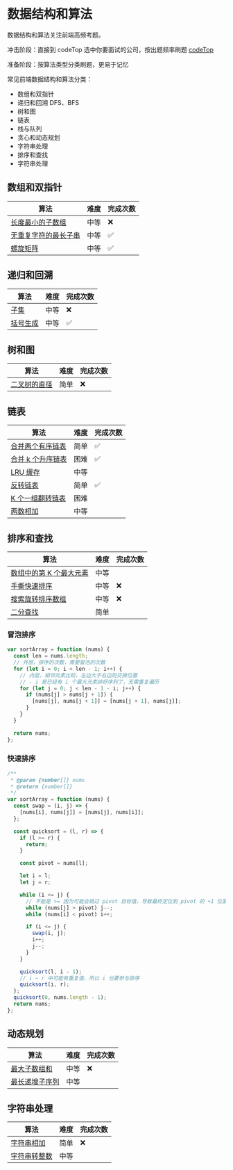 # 数据结构和算法

数据结构和算法关注前端高频考题。

冲击阶段：直接到 codeTop 选中你要面试的公司，按出题频率刷题 [codeTop](https://codetop.cc/home)

准备阶段：按算法类型分类刷题，更易于记忆

常见前端数据结构和算法分类：

- 数组和双指针
- 递归和回溯 DFS、BFS
- 树和图
- 链表
- 栈与队列
- 贪心和动态规划
- 字符串处理
- 排序和查找
- 字符串处理

## 数组和双指针

| 算法                                                                                                             | 难度 | 完成次数 |
| ---------------------------------------------------------------------------------------------------------------- | ---- | -------- |
| [长度最小的子数组](https://leetcode.cn/problems/minimum-size-subarray-sum/description/)                          | 中等 | ❌       |
| [无重复字符的最长子串](https://leetcode.cn/problems/longest-substring-without-repeating-characters/description/) | 中等 | ✅       |
| [螺旋矩阵](https://leetcode.cn/problems/spiral-matrix/description/)                                              | 中等 | ✅       |

## 递归和回溯

| 算法                                                           | 难度 | 完成次数 |
| -------------------------------------------------------------- | ---- | -------- |
| [子集](https://leetcode.cn/problems/subsets/description)       | 中等 | ❌       |
| [括号生成](https://leetcode.cn/problems/generate-parentheses/) | 中等 | ✅       |

## 树和图

| 算法                                                                              | 难度 | 完成次数 |
| --------------------------------------------------------------------------------- | ---- | -------- |
| [二叉树的直径](https://leetcode.cn/problems/diameter-of-binary-tree/description/) | 简单 | ❌       |

## 链表

| 算法                                                                                   | 难度 | 完成次数 |
| -------------------------------------------------------------------------------------- | ---- | -------- |
| [合并两个有序链表](https://leetcode.cn/problems/merge-two-sorted-lists/)               | 简单 | ✅       |
| [合并 k 个升序链表](https://leetcode.cn/problems/merge-k-sorted-lists/description/)    | 困难 | ✅       |
| [LRU 缓存](https://leetcode.cn/problems/lru-cache/description/)                        | 中等 |          |
| [反转链表](https://leetcode.cn/problems/reverse-linked-list/description/)              | 简单 | ✅       |
| [K 个一组翻转链表](https://leetcode.cn/problems/reverse-nodes-in-k-group/description/) | 困难 |          |
| [两数相加](https://leetcode.cn/problems/add-two-numbers/description/)                  | 中等 |          |

## 排序和查找

| 算法                                                                                                 | 难度 | 完成次数 |
| ---------------------------------------------------------------------------------------------------- | ---- | -------- |
| [数组中的第 K 个最大元素](https://leetcode.cn/problems/kth-largest-element-in-an-array/description/) | 中等 |          |
| [手撕快速排序](https://leetcode.cn/problems/sort-an-array/description/)                              | 中等 | ❌       |
| [搜索旋转排序数组](https://leetcode.cn/problems/search-in-rotated-sorted-array/description)          | 中等 | ❌       |
| [二分查找](https://leetcode.cn/problems/binary-search/)                                              | 简单 |          |

### 冒泡排序

```js
var sortArray = function (nums) {
  const len = nums.length;
  // 外层，排序的次数，需要冒泡的次数
  for (let i = 0; i < len - 1; i++) {
    // 内层，相邻元素比较，左边大于右边则交换位置
    // - i 是已经有 i 个最大元素排好序列了，无需重复遍历
    for (let j = 0; j < len - 1 - i; j++) {
      if (nums[j] > nums[j + 1]) {
        [nums[j], nums[j + 1]] = [nums[j + 1], nums[j]];
      }
    }
  }

  return nums;
};
```

### 快速排序

```js
/**
 * @param {number[]} nums
 * @return {number[]}
 */
var sortArray = function (nums) {
  const swap = (i, j) => {
    [nums[i], nums[j]] = [nums[j], nums[i]];
  };

  const quicksort = (l, r) => {
    if (l >= r) {
      return;
    }

    const pivot = nums[l];

    let i = l;
    let j = r;

    while (i <= j) {
      // 不能是 >= 因为可能会跳过 pivot 目标值，导致最终定位到 pivot 的 +1 位置
      while (nums[j] > pivot) j--;
      while (nums[i] < pivot) i++;

      if (i <= j) {
        swap(i, j);
        i++;
        j--;
      }
    }

    quicksort(l, i - 1);
    // i ~ r 中可能有重复值，所以 i 也要参与排序
    quicksort(i, r);
  };
  quicksort(0, nums.length - 1);
  return nums;
};
```

## 动态规划

| 算法                                                                                       | 难度 | 完成次数 |
| ------------------------------------------------------------------------------------------ | ---- | -------- |
| [最大子数组和](https://leetcode.cn/problems/maximum-subarray/description/)                 | 中等 | ❌       |
| [最长递增子序列](https://leetcode.cn/problems/longest-increasing-subsequence/description/) | 中等 |          |

## 字符串处理

| 算法                                                                                                                                     | 难度 | 完成次数 |
| ---------------------------------------------------------------------------------------------------------------------------------------- | ---- | -------- |
| [字符串相加](https://leetcode.cn/problems/add-strings/description/)                                                                      | 简单 | ❌       |
| [字符串转整数](https://leetcode.cn/problems/string-to-integer-atoi/solutions/183164/zi-fu-chuan-zhuan-huan-zheng-shu-atoi-by-leetcode-/) | 中等 |          |
